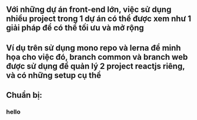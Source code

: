 ## Với những dự án front-end lớn, việc sử dụng nhiều project trong 1 dự án có thể được xem như 1 giải pháp để có thể tối ưu và mở rộng
## Ví dụ trên sử dụng mono repo và lerna để minh họa cho việc đó, branch common và branch web được sử dụng để quản lý 2 project reactjs riêng, và có những setup cụ thể
## Chuẩn bị:
### hello
